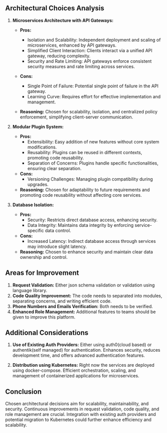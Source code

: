 ## Architectural Choices Analysis

1. **Microservices Architecture with API Gateways:**

   - **Pros:**
     - Isolation and Scalability: Independent deployment and scaling of microservices, enhanced by API gateways.
     - Simplified Client Interaction: Clients interact via a unified API gateway, reducing complexity.
     - Security and Rate Limiting: API gateways enforce consistent security measures and rate limiting across services.
   - **Cons:**

     - Single Point of Failure: Potential single point of failure in the API gateway.
     - Learning Curve: Requires effort for effective implementation and management.

   - **Reasoning:** Chosen for scalability, isolation, and centralized policy enforcement, simplifying client-server communication.

2. **Modular Plugin System:**

   - **Pros:**
     - Extensibility: Easy addition of new features without core system modifications.
     - Reusability: Plugins can be reused in different contexts, promoting code reusability.
     - Separation of Concerns: Plugins handle specific functionalities, ensuring clear separation.
   - **Cons:**
     - Versioning Challenges: Managing plugin compatibility during upgrades.
   - **Reasoning:** Chosen for adaptability to future requirements and promoting code reusability without affecting core services.

3. **Database Isolation:**

   - **Pros:**
     - Security: Restricts direct database access, enhancing security.
     - Data Integrity: Maintains data integrity by enforcing service-specific data control.
   - **Cons:**
     - Increased Latency: Indirect database access through services may introduce slight latency.
   - **Reasoning:** Chosen to enhance security and maintain clear data ownership and control.

## Areas for Improvement

1. **Request Validation:** Either json schema validation or validation using language library.
2. **Code Quality Improvement:** The code needs to separated into modules, separating concerns, and writing efficient code.
3. **Phone Numbers and Emails Verification:** Both needs to be verified.
4. **Enhanced Role Management:** Additional features to teams should be given to improve this platform.

## Additional Considerations

1. **Use of Existing Auth Providers:** Either using auth0(cloud based) or authentik(self managed) for authentication. Enhances security, reduces development time, and offers advanced authentication features.

2. **Distribution using Kubernetes:** Right now the services are deployed using docker-compose. Efficient orchestration, scaling, and management of containerized applications for microservices.

## Conclusion

Chosen architectural decisions aim for scalability, maintainability, and security. Continuous improvements in request validation, code quality, and role management are crucial. Integration with existing auth providers and potential migration to Kubernetes could further enhance efficiency and scalability.

